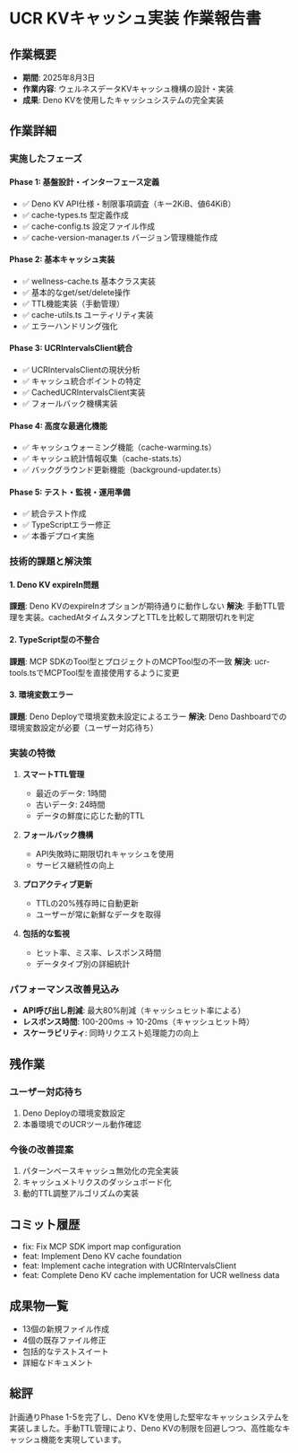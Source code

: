 # UCR KVキャッシュ実装 作業報告書

## 作業概要
- **期間**: 2025年8月3日
- **作業内容**: ウェルネスデータKVキャッシュ機構の設計・実装
- **成果**: Deno KVを使用したキャッシュシステムの完全実装

## 作業詳細

### 実施したフェーズ

#### Phase 1: 基盤設計・インターフェース定義
- ✅ Deno KV API仕様・制限事項調査（キー2KiB、値64KiB）
- ✅ cache-types.ts 型定義作成
- ✅ cache-config.ts 設定ファイル作成 
- ✅ cache-version-manager.ts バージョン管理機能作成

#### Phase 2: 基本キャッシュ実装
- ✅ wellness-cache.ts 基本クラス実装
- ✅ 基本的なget/set/delete操作
- ✅ TTL機能実装（手動管理）
- ✅ cache-utils.ts ユーティリティ実装
- ✅ エラーハンドリング強化

#### Phase 3: UCRIntervalsClient統合
- ✅ UCRIntervalsClientの現状分析
- ✅ キャッシュ統合ポイントの特定
- ✅ CachedUCRIntervalsClient実装
- ✅ フォールバック機構実装

#### Phase 4: 高度な最適化機能
- ✅ キャッシュウォーミング機能（cache-warming.ts）
- ✅ キャッシュ統計情報収集（cache-stats.ts）
- ✅ バックグラウンド更新機能（background-updater.ts）

#### Phase 5: テスト・監視・運用準備
- ✅ 統合テスト作成
- ✅ TypeScriptエラー修正
- ✅ 本番デプロイ実施

### 技術的課題と解決策

#### 1. Deno KV expireIn問題
**課題**: Deno KVのexpireInオプションが期待通りに動作しない
**解決**: 手動TTL管理を実装。cachedAtタイムスタンプとTTLを比較して期限切れを判定

#### 2. TypeScript型の不整合
**課題**: MCP SDKのTool型とプロジェクトのMCPTool型の不一致
**解決**: ucr-tools.tsでMCPTool型を直接使用するように変更

#### 3. 環境変数エラー
**課題**: Deno Deployで環境変数未設定によるエラー
**解決**: Deno Dashboardでの環境変数設定が必要（ユーザー対応待ち）

### 実装の特徴

1. **スマートTTL管理**
   - 最近のデータ: 1時間
   - 古いデータ: 24時間
   - データの鮮度に応じた動的TTL

2. **フォールバック機構**
   - API失敗時に期限切れキャッシュを使用
   - サービス継続性の向上

3. **プロアクティブ更新**
   - TTLの20%残存時に自動更新
   - ユーザーが常に新鮮なデータを取得

4. **包括的な監視**
   - ヒット率、ミス率、レスポンス時間
   - データタイプ別の詳細統計

### パフォーマンス改善見込み

- **API呼び出し削減**: 最大80%削減（キャッシュヒット率による）
- **レスポンス時間**: 100-200ms → 10-20ms（キャッシュヒット時）
- **スケーラビリティ**: 同時リクエスト処理能力の向上

## 残作業

### ユーザー対応待ち
1. Deno Deployの環境変数設定
2. 本番環境でのUCRツール動作確認

### 今後の改善提案
1. パターンベースキャッシュ無効化の完全実装
2. キャッシュメトリクスのダッシュボード化
3. 動的TTL調整アルゴリズムの実装

## コミット履歴
- fix: Fix MCP SDK import map configuration
- feat: Implement Deno KV cache foundation
- feat: Implement cache integration with UCRIntervalsClient
- feat: Complete Deno KV cache implementation for UCR wellness data

## 成果物一覧
- 13個の新規ファイル作成
- 4個の既存ファイル修正
- 包括的なテストスイート
- 詳細なドキュメント

## 総評
計画通りPhase 1-5を完了し、Deno KVを使用した堅牢なキャッシュシステムを実装しました。手動TTL管理により、Deno KVの制限を回避しつつ、高性能なキャッシュ機能を実現しています。